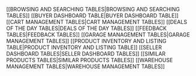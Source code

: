 [[BROWSING AND SEARCHING TABLES|BROWSING AND SEARCHING TABLES]]
[[BUYER DASHBOARD TABLE|BUYER DASHBOARD TABLE]]
[[CART MANAGEMENT TABLES|CART MANAGEMENT TABLES]]
[[DEALS OF THE DAY TABLES|DEALS OF THE DAY TABLES]]
[[FEEDBACK TABLES|FEEDBACK TABLES]]
[[GARAGE MANAGEMENT TABLES|GARAGE MANAGEMENT TABLES]]
[[PRODUCT INVENTORY AND LISTING  TABLE|PRODUCT INVENTORY AND LISTING  TABLE]]
[[SELLER DASHBOARD TABLES|SELLER DASHBOARD TABLES]]
[[SIMILAR PRODUCTS TABLES|SIMILAR PRODUCTS TABLES]]
[[WAREHOUSE MANAGEMENT TABLES|WAREHOUSE MANAGEMENT TABLES]]

